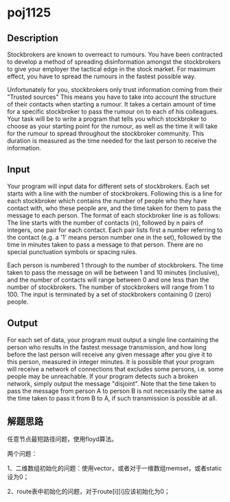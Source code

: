 # poj1125

## Description

Stockbrokers are known to overreact to rumours. You have been contracted to develop a method of spreading disinformation amongst the stockbrokers to give your employer the tactical edge in the stock market. For maximum effect, you have to spread the rumours in the fastest possible way.

Unfortunately for you, stockbrokers only trust information coming from their "Trusted sources" This means you have to take into account the structure of their contacts when starting a rumour. It takes a certain amount of time for a specific stockbroker to pass the rumour on to each of his colleagues. Your task will be to write a program that tells you which stockbroker to choose as your starting point for the rumour, as well as the time it will take for the rumour to spread throughout the stockbroker community. This duration is measured as the time needed for the last person to receive the information.
## Input

Your program will input data for different sets of stockbrokers. Each set starts with a line with the number of stockbrokers. Following this is a line for each stockbroker which contains the number of people who they have contact with, who these people are, and the time taken for them to pass the message to each person. The format of each stockbroker line is as follows: The line starts with the number of contacts (n), followed by n pairs of integers, one pair for each contact. Each pair lists first a number referring to the contact (e.g. a '1' means person number one in the set), followed by the time in minutes taken to pass a message to that person. There are no special punctuation symbols or spacing rules.

Each person is numbered 1 through to the number of stockbrokers. The time taken to pass the message on will be between 1 and 10 minutes (inclusive), and the number of contacts will range between 0 and one less than the number of stockbrokers. The number of stockbrokers will range from 1 to 100. The input is terminated by a set of stockbrokers containing 0 (zero) people.

## Output

For each set of data, your program must output a single line containing the person who results in the fastest message transmission, and how long before the last person will receive any given message after you give it to this person, measured in integer minutes.
It is possible that your program will receive a network of connections that excludes some persons, i.e. some people may be unreachable. If your program detects such a broken network, simply output the message "disjoint". Note that the time taken to pass the message from person A to person B is not necessarily the same as the time taken to pass it from B to A, if such transmission is possible at all.

## 解题思路

任意节点最短路径问题，使用floyd算法。

两个问题：

1、二维数组初始化的问题：使用vector，或者对于一维数组memset，或者static设为0；

2、route表中初始化的问题，对于route[i][i]应该初始化为0；